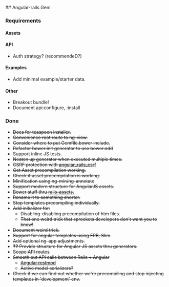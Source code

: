 ## Angular-rails Gem

### Requirements

#### Assets

#### API
* Auth strategy? (recommendeD?)

#### Examples
* Add minimal example/starter data.

#### Other
* Breakout bundle!
* Document api:configure, :install

### Done
* ~~Docs for teaspoon installer.~~
* ~~Convenience root route to ng-view.~~
* ~~Consider where to put Gemfile.bower include.~~
* ~~Refactor bower:init generator to use bower:add~~
* ~~Support inline JS tests.~~
* ~~Neaten up generator when executed multiple times.~~
* ~~CSRF protection with [angular_rails_csrf](https://github.com/jsanders/angular_rails_csrf)~~
* ~~Get Asset precompilation working.~~
* ~~Check if asset precompilation is working.~~
* ~~Minification using ng-min/ng-annotate~~
* ~~Support modern structure for AngularJS assets.~~
* ~~Bower stuff thru [rails-assets](https://rails-assets.org/).~~
* ~~Rename it to something shorter.~~
* ~~Stop templates precompiling individually.~~
* ~~Add initializer for:~~
    * ~~Disabling-disabling precompilation of htm files.~~
    * ~~That one weird trick that sprockets developers don't want you to know!~~
* ~~Document weird trick.~~
* ~~Support for angular templates using ERB, Slim~~.
* ~~Add optional ng-app adjustments.~~
* ~~__??__ Provide structure for Angular JS assets thru generators.~~
* ~~Scope API routes~~
* ~~Smooth out API calls between Rails + Angular~~
  - ~~[Angular restmod](https://github.com/platanus/angular-restmod)~~
  - ~~Active model serializers?~~
* ~~Check if we can find out whether we're precompiling and stop injecting templates
  in 'development' env.~~
